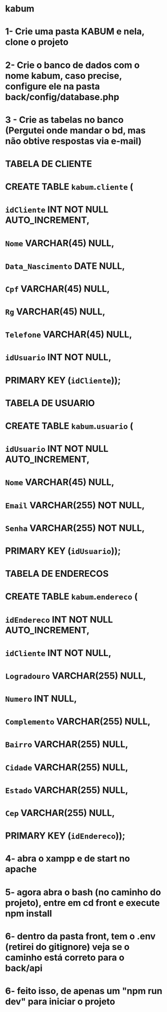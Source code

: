 # kabum
# 1- Crie uma pasta KABUM e nela, clone o projeto
# 2- Crie o banco de dados com o nome kabum, caso precise, configure ele na pasta back/config/database.php
# 3 - Crie as tabelas no banco (Pergutei onde mandar o bd, mas não obtive respostas via e-mail) 
# TABELA DE CLIENTE
# CREATE TABLE `kabum`.`cliente` (
# `idCliente` INT NOT NULL AUTO_INCREMENT,
#  `Nome` VARCHAR(45) NULL,
#  `Data_Nascimento` DATE NULL,
#  `Cpf` VARCHAR(45) NULL,
#  `Rg` VARCHAR(45) NULL,
#  `Telefone` VARCHAR(45) NULL,
# `idUsuario` INT NOT NULL,
#  PRIMARY KEY (`idCliente`));
#
# TABELA DE USUARIO
# CREATE TABLE `kabum`.`usuario` (
#  `idUsuario` INT NOT NULL AUTO_INCREMENT,
#  `Nome` VARCHAR(45) NULL,
#  `Email` VARCHAR(255) NOT NULL,
#  `Senha` VARCHAR(255) NOT NULL,
#  PRIMARY KEY (`idUsuario`));
#
# TABELA DE ENDERECOS
# CREATE TABLE `kabum`.`endereco` (
#  `idEndereco` INT NOT NULL AUTO_INCREMENT,
#  `idCliente` INT NOT NULL,
#  `Logradouro` VARCHAR(255) NULL,
#  `Numero` INT NULL,
#  `Complemento` VARCHAR(255) NULL,
#  `Bairro` VARCHAR(255) NULL,
#  `Cidade` VARCHAR(255) NULL,
#  `Estado` VARCHAR(255) NULL,
#  `Cep` VARCHAR(255) NULL, 
#  PRIMARY KEY (`idEndereco`));
#
# 4- abra o xampp e de start no apache
# 5- agora abra o bash (no caminho do projeto), entre em cd front e execute npm install
# 6- dentro da pasta front, tem o .env (retirei do gitignore) veja se o caminho está correto para o back/api
# 6- feito isso, de apenas um "npm run dev" para iniciar o projeto


